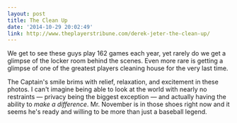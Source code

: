 ```yaml
---
layout: post
title: The Clean Up
date: '2014-10-29 20:02:49'
link: http://www.theplayerstribune.com/derek-jeter-the-clean-up/
---
```


We get to see these guys play 162 games each year, yet rarely do we get a glimpse of the locker room behind the scenes. Even more rare is getting a glimpse of one of the greatest players cleaning house for the very last time.

The Captain's smile brims with relief, relaxation, and excitement in these photos. I can't imagine being able to look at the world with nearly no restraints — privacy being the biggest exception — and actually having the ability to *make a difference*. Mr. November is in those shoes right now and it seems he's ready and willing to be more than just a baseball legend.